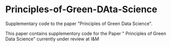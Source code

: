 # Principles-of-Green-DAta-Science
Supplementary code to the paper "Principles of Green Data Science".

This paper contains supplementory code for the Paper " Principles of Green Data Science"
currently under review at I&M
